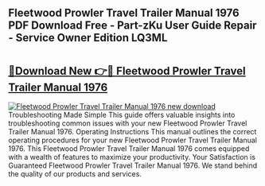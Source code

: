 ## Fleetwood Prowler Travel Trailer Manual 1976 PDF Download Free - Part-zKu User Guide Repair - Service Owner Edition LQ3ML

# <h2><a href="http://bc52627.oget.top/?id=Fleetwood+Prowler+Travel+Trailer+Manual+1976">🔗Download New 👉🔴 Fleetwood Prowler Travel Trailer Manual 1976</a></h2>

[![Fleetwood Prowler Travel Trailer Manual 1976 new download](https://i.imgur.com/5g1atiW.png)](http://bc52627.oget.top/?id=Fleetwood+Prowler+Travel+Trailer+Manual+1976)
Troubleshooting Made Simple This guide offers valuable insights into troubleshooting common issues with your new Fleetwood Prowler Travel Trailer Manual 1976. Operating Instructions This manual outlines the correct operating procedures for your new Fleetwood Prowler Travel Trailer Manual 1976. This Fleetwood Prowler Travel Trailer Manual 1976 comes equipped with a wealth of features to maximize your productivity. Your Satisfaction is Guaranteed Fleetwood Prowler Travel Trailer Manual 1976. We stand behind the quality of our products and services.
